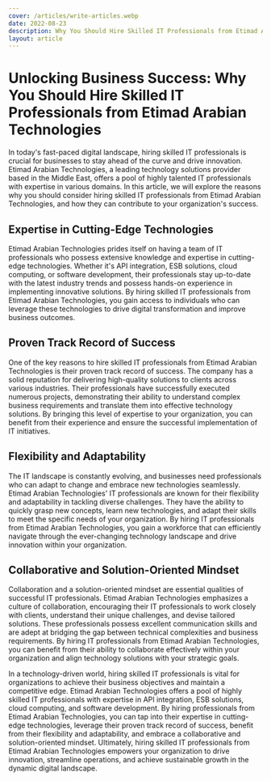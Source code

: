 ```yaml
---
cover: /articles/write-articles.webp
date: 2022-08-23
description: Why You Should Hire Skilled IT Professionals from Etimad Arabian Technologies.
layout: article
---
```


# Unlocking Business Success: Why You Should Hire Skilled IT Professionals from Etimad Arabian Technologies

In today's fast-paced digital landscape, hiring skilled IT professionals is crucial for businesses to stay ahead of the curve and drive innovation. Etimad Arabian Technologies, a leading technology solutions provider based in the Middle East, offers a pool of highly talented IT professionals with expertise in various domains. In this article, we will explore the reasons why you should consider hiring skilled IT professionals from Etimad Arabian Technologies, and how they can contribute to your organization's success.

## Expertise in Cutting-Edge Technologies

Etimad Arabian Technologies prides itself on having a team of IT professionals who possess extensive knowledge and expertise in cutting-edge technologies. Whether it's API integration, ESB solutions, cloud computing, or software development, their professionals stay up-to-date with the latest industry trends and possess hands-on experience in implementing innovative solutions. By hiring skilled IT professionals from Etimad Arabian Technologies, you gain access to individuals who can leverage these technologies to drive digital transformation and improve business outcomes.

## Proven Track Record of Success

One of the key reasons to hire skilled IT professionals from Etimad Arabian Technologies is their proven track record of success. The company has a solid reputation for delivering high-quality solutions to clients across various industries. Their professionals have successfully executed numerous projects, demonstrating their ability to understand complex business requirements and translate them into effective technology solutions. By bringing this level of expertise to your organization, you can benefit from their experience and ensure the successful implementation of IT initiatives.

## Flexibility and Adaptability

The IT landscape is constantly evolving, and businesses need professionals who can adapt to change and embrace new technologies seamlessly. Etimad Arabian Technologies' IT professionals are known for their flexibility and adaptability in tackling diverse challenges. They have the ability to quickly grasp new concepts, learn new technologies, and adapt their skills to meet the specific needs of your organization. By hiring IT professionals from Etimad Arabian Technologies, you gain a workforce that can efficiently navigate through the ever-changing technology landscape and drive innovation within your organization.

## Collaborative and Solution-Oriented Mindset

Collaboration and a solution-oriented mindset are essential qualities of successful IT professionals. Etimad Arabian Technologies emphasizes a culture of collaboration, encouraging their IT professionals to work closely with clients, understand their unique challenges, and devise tailored solutions. These professionals possess excellent communication skills and are adept at bridging the gap between technical complexities and business requirements. By hiring IT professionals from Etimad Arabian Technologies, you can benefit from their ability to collaborate effectively within your organization and align technology solutions with your strategic goals.

In a technology-driven world, hiring skilled IT professionals is vital for organizations to achieve their business objectives and maintain a competitive edge. Etimad Arabian Technologies offers a pool of highly skilled IT professionals with expertise in API integration, ESB solutions, cloud computing, and software development. By hiring professionals from Etimad Arabian Technologies, you can tap into their expertise in cutting-edge technologies, leverage their proven track record of success, benefit from their flexibility and adaptability, and embrace a collaborative and solution-oriented mindset. Ultimately, hiring skilled IT professionals from Etimad Arabian Technologies empowers your organization to drive innovation, streamline operations, and achieve sustainable growth in the dynamic digital landscape.


